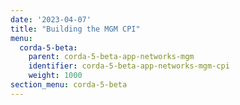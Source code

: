 ```yaml
---
date: '2023-04-07'
title: "Building the MGM CPI"
menu:
  corda-5-beta:
    parent: corda-5-beta-app-networks-mgm
    identifier: corda-5-beta-app-networks-mgm-cpi
    weight: 1000
section_menu: corda-5-beta
---
```

